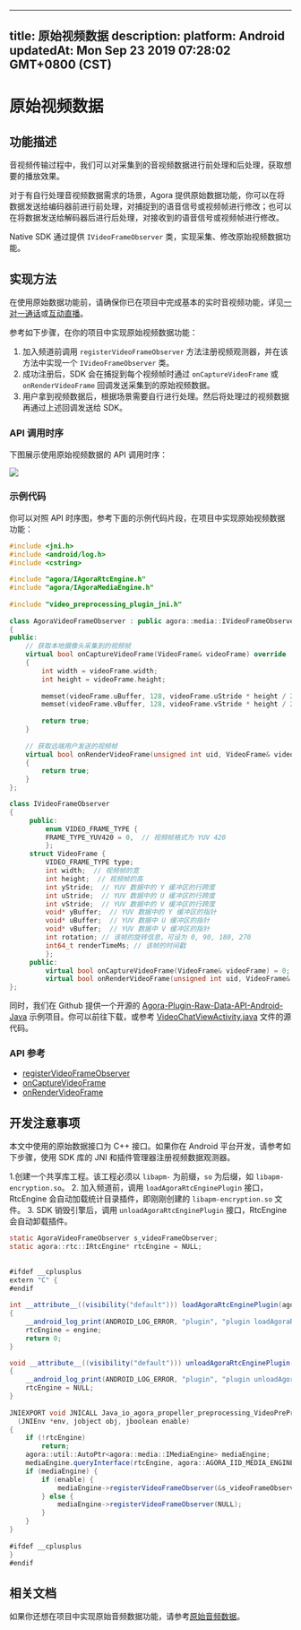 
---
title: 原始视频数据
description: 
platform: Android
updatedAt: Mon Sep 23 2019 07:28:02 GMT+0800 (CST)
---
# 原始视频数据
## 功能描述

音视频传输过程中，我们可以对采集到的音视频数据进行前处理和后处理，获取想要的播放效果。

对于有自行处理音视频数据需求的场景，Agora 提供原始数据功能，你可以在将数据发送给编码器前进行前处理，对捕捉到的语音信号或视频帧进行修改；也可以在将数据发送给解码器后进行后处理，对接收到的语音信号或视频帧进行修改。

Native SDK 通过提供 `IVideoFrameObserver` 类，实现采集、修改原始视频数据功能。

## 实现方法

在使用原始数据功能前，请确保你已在项目中完成基本的实时音视频功能，详见[一对一通话](../../cn/Interactive%20Broadcast/start_call_android.md)或[互动直播](../../cn/Interactive%20Broadcast/start_live_android.md)。

参考如下步骤，在你的项目中实现原始视频数据功能：

1. 加入频道前调用 `registerVideoFrameObserver` 方法注册视频观测器，并在该方法中实现一个 `IVideoFrameObserver` 类。
2. 成功注册后，SDK 会在捕捉到每个视频帧时通过 `onCaptureVideoFrame` 或 `onRenderVideoFrame` 回调发送采集到的原始视频数据。
3. 用户拿到视频数据后，根据场景需要自行进行处理。然后将处理过的视频数据再通过上述回调发送给 SDK。

### API 调用时序

下图展示使用原始视频数据的 API 调用时序：

![](https://web-cdn.agora.io/docs-files/1569223574424)

### 示例代码

你可以对照 API 时序图，参考下面的示例代码片段，在项目中实现原始视频数据功能：

```C++
#include <jni.h>
#include <android/log.h>
#include <cstring>
 
#include "agora/IAgoraRtcEngine.h"
#include "agora/IAgoraMediaEngine.h"
 
#include "video_preprocessing_plugin_jni.h"
 
class AgoraVideoFrameObserver : public agora::media::IVideoFrameObserver
{
public:
    // 获取本地摄像头采集到的视频帧
    virtual bool onCaptureVideoFrame(VideoFrame& videoFrame) override
    {
        int width = videoFrame.width;
        int height = videoFrame.height;
 
        memset(videoFrame.uBuffer, 128, videoFrame.uStride * height / 2);
        memset(videoFrame.vBuffer, 128, videoFrame.vStride * height / 2);
 
        return true;
    }
     
    // 获取远端用户发送的视频帧
    virtual bool onRenderVideoFrame(unsigned int uid, VideoFrame& videoFrame) override
    {
        return true;
    }
};

class IVideoFrameObserver
{
     public:
         enum VIDEO_FRAME_TYPE {
         FRAME_TYPE_YUV420 = 0,  // 视频帧格式为 YUV 420
         };
     struct VideoFrame {
         VIDEO_FRAME_TYPE type;
         int width;  // 视频帧的宽
         int height;  // 视频帧的高
         int yStride;  // YUV 数据中的 Y 缓冲区的行跨度
         int uStride;  // YUV 数据中的 U 缓冲区的行跨度
         int vStride;  // YUV 数据中的 V 缓冲区的行跨度
         void* yBuffer;  // YUV 数据中的 Y 缓冲区的指针
         void* uBuffer;  // YUV 数据中 U 缓冲区的指针
         void* vBuffer;  // YUV 数据中 V 缓冲区的指针
         int rotation; // 该帧的旋转信息，可设为 0, 90, 180, 270
         int64_t renderTimeMs; // 该帧的时间戳
         };
     public:
         virtual bool onCaptureVideoFrame(VideoFrame& videoFrame) = 0;
         virtual bool onRenderVideoFrame(unsigned int uid, VideoFrame& videoFrame) = 0;
};
```
 
同时，我们在 Github 提供一个开源的 [Agora-Plugin-Raw-Data-API-Android-Java](https://github.com/AgoraIO/Advanced-Video/blob/master/Capture-Raw-Video-Data/Agora-Plugin-Raw-Data-API-Android-Java) 示例项目。你可以前往下载，或参考 [VideoChatViewActivity.java](https://github.com/AgoraIO/Advanced-Video/blob/master/Capture-Raw-Video-Data/Agora-Plugin-Raw-Data-API-Android-Java/app/src/main/java/io/agora/rtc/plugin/rawdata/sample/VideoChatViewActivity.java) 文件的源代码。
 
 ### API 参考
 
 - [registerVideoFrameObserver](https://docs.agora.io/cn/Interactive%20Broadcast/API%20Reference/cpp/classagora_1_1media_1_1_i_media_engine.html#a5eee4dfd1fd46e4a865feba163f3c5de)
 - [onCaptureVideoFrame](https://docs.agora.io/cn/Interactive%20Broadcast/API%20Reference/cpp/classagora_1_1media_1_1_i_video_frame_observer.html#a915c673aec879dcc2b08246bb2fcf49a)
 - [onRenderVideoFrame](https://docs.agora.io/cn/Interactive%20Broadcast/API%20Reference/cpp/classagora_1_1media_1_1_i_video_frame_observer.html#a966ed2459b6887c52112af638bc27c14)

## 开发注意事项

本文中使用的原始数据接口为 C++ 接口。如果你在 Android 平台开发，请参考如下步骤，使用 SDK 库的 JNI 和插件管理器注册视频数据观测器。

1.创建一个共享库工程。该工程必须以 `libapm-` 为前缀，`so` 为后缀，如 `libapm-encryption.so`。
2. 加入频道前，调用 `loadAgoraRtcEnginePlugin` 接口，RtcEngine 会自动加载统计目录插件，即刚刚创建的 `libapm-encryption.so` 文件。
3. SDK 销毁引擎后，调用 `unloadAgoraRtcEnginePlugin` 接口，RtcEngine 会自动卸载插件。

```java
static AgoraVideoFrameObserver s_videoFrameObserver;
static agora::rtc::IRtcEngine* rtcEngine = NULL;
 
 
#ifdef __cplusplus
extern "C" {
#endif
 
int __attribute__((visibility("default"))) loadAgoraRtcEnginePlugin(agora::rtc::IRtcEngine* engine)
{
    __android_log_print(ANDROID_LOG_ERROR, "plugin", "plugin loadAgoraRtcEnginePlugin");
    rtcEngine = engine;
    return 0;
}

void __attribute__((visibility("default"))) unloadAgoraRtcEnginePlugin(agora::rtc::IRtcEngine* engine)
{
    __android_log_print(ANDROID_LOG_ERROR, "plugin", "plugin unloadAgoraRtcEnginePlugin");
    rtcEngine = NULL;
}
 
JNIEXPORT void JNICALL Java_io_agora_propeller_preprocessing_VideoPreProcessing_enablePreProcessing
  (JNIEnv *env, jobject obj, jboolean enable)
{
    if (!rtcEngine)
        return;
    agora::util::AutoPtr<agora::media::IMediaEngine> mediaEngine;
    mediaEngine.queryInterface(rtcEngine, agora::AGORA_IID_MEDIA_ENGINE);
    if (mediaEngine) {
        if (enable) {
            mediaEngine->registerVideoFrameObserver(&s_videoFrameObserver);
        } else {
            mediaEngine->registerVideoFrameObserver(NULL);
        }
    }
}
 
#ifdef __cplusplus
}
#endif
```

## 相关文档

如果你还想在项目中实现原始音频数据功能，请参考[原始音频数据](../../cn/Interactive%20Broadcast/raw_data_audio_android.md)。
